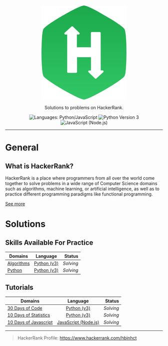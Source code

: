 <p align="center">
    <a href="https://www.hackerrank.com/" style="max-height: 100px">
        <img src="./hackerrank-brand.svg" alt="HackerRank">
    </a>
</p>
<p align="center">
    Solutions to problems on HackerRank.
</p>
<p align="center">
    <img src="https://img.shields.io/badge/Languages-Python/JavaScript-informational.svg" alt="Languages: Python/JavaScript">
    <img src="https://img.shields.io/badge/Python-v3-blue.svg?logo=Python&logoColor=white" alt="Python Version 3"/>
	<img src="https://img.shields.io/badge/JavaScript-Node.js-yellow.svg?logo=Node.js&logoColor=green" alt="JavaScript (Node.js)">
</p>

___

# General

## What is HackerRank?

HackerRank is a place where programmers from all over the world come together to solve problems in a wide range of 
Computer Science domains such as algorithms, machine learning, or artificial intelligence, as well as to practice 
different programming paradigms like functional programming.

[See more](https://www.hackerrank.com/faq)

# Solutions

## Skills Available For Practice

| Domains                    | Language                               | Status    |
| -------------------------- |:--------------------------------------:| ---------:|
| [Algorithms](./Algorithms) | [Python (v3)](https://www.python.org) | _Solving_ |
| [Python](./Python)         | [Python (v3)](https://www.python.org) | _Solving_ |

## Tutorials

| Domains                                                | Language                                   | Status    |
| ------------------------------------------------------ |:------------------------------------------:| ---------:|
| [30 Days of Code](./30%20Days%20of%20Code)             | [Python (v3)](https://www.python.org)      | _Solving_ |
| [10 Days of Statistics](./10%20Days%20of%20Statistics) | [Python (v3)](https://www.python.org)      | _Solving_ |
| [10 Days of Javascript](./10%20Days%20of%20Javascript) | [JavaScript (Node.js)](https://nodejs.org) | _Solving_ |

---

> HackerRank Profile: https://www.hackerrank.com/hbinhct
